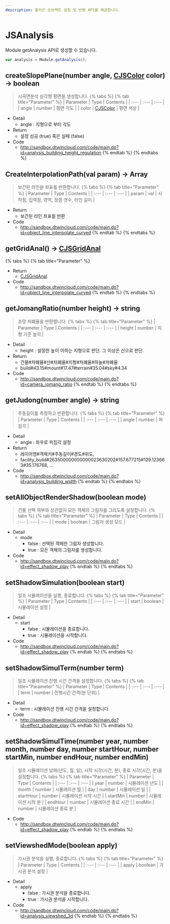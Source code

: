 ```yaml
---
description: 폴리곤 오브젝트 설정 및 반환 API를 제공합니다.
---
```


# JSAnalysis

Module getAnalysis API로 생성할 수 있습니다.

```javascript
var analysis = Module.getAnalysis();
```

## createSlopePlane\(number angle, [CJSColor](CJSColor.md) color\) → boolean
> 시곡면분석 삼각형 평면을 생성합니다.
{% tabs %}
{% tab title="Parameter" %}
| Parameter | Type | Contents |
| :--- | :--- | :--- |
| angle | number | 평면 각도 |
| color | [CJSColor](CJSColor.md) | 평면 색상 |
* Detail
  * angle : 지형으로 부터 각도
* Return
  * 설정 성공 (true) 혹은 실패 (false)
* Code
  * http://sandbox.dtwincloud.com/code/main.do?id=analysis_building_height_regulation
{% endtab %}
{% endtabs %}

## CreateInterpolationPath\(val param\) → Array
> 보간된 라인을 좌표를 반환합니다.
{% tabs %}
{% tab title="Parameter" %}
| Parameter | Type | Contents |
| :--- | :--- | :--- |
| param | val | 시작점, 입력점, 영역, 정점 갯수, 라인 길이 |
* Return
  * 보간된 라인 좌표를 반환
* Code
  * http://sandbox.dtwincloud.com/code/main.do?id=object_line_interpolate_curved
{% endtab %}
{% endtabs %}

## getGridAnal\(\) → [CJSGridAnal](CJSGridAnal.md)
> 
{% tabs %}
{% tab title="Parameter" %}
* Return
  * [CJSGridAnal](CJSGridAnal.md)
* Code
  * http://sandbox.dtwincloud.com/code/main.do?id=object_line_interpolate_curved
{% endtab %}
{% endtabs %}

## getJomangRatio\(number height\) → string
> 조망 차폐율을 반환합니다.
{% tabs %}
{% tab title="Parameter" %}
| Parameter | Type | Contents |
| :--- | :--- | :--- |
| height | number | 지형 기준 높이 |
* Detail
  * height : 설정한 높이 이하는 지형으로 판단. 그 이상은 산으로 판단.
* Return
  * 건물#차폐율#산#차폐율#지형#차폐율#하늘#차폐율
  * build#43.15#mount#17.47#terrain#35.04#sky#4.34
* Code
  * http://sandbox.dtwincloud.com/code/main.do?id=camera_jomang_ratio
{% endtab %}
{% endtabs %}

## getJudong\(number angle\) → string
> 주동길이를 측정하고 반환합니다.
{% tabs %}
{% tab title="Parameter" %}
| Parameter | Type | Contents |
| :--- | :--- | :--- |
| angle | number | 퍼짐각 |
* Detail
  * angle : 좌우로 퍼짐각 설정
* Return
  * 레이어명#객체키#주동길이#경도#위도,
  * facility_build#263500000000000023630202#157.677215#129.123663#35.176768, ...
* Code
  * http://sandbox.dtwincloud.com/code/main.do?id=analysis_building_width
{% endtab %}
{% endtabs %}

## setAllObjectRenderShadow\(boolean mode\)
> 건물 선택 여부와 상관없이 모든 객체의 그림자를 그리도록 설정합니다.
{% tabs %}
{% tab title="Parameter" %}
| Parameter | Type | Contents |
| :--- | :--- | :--- |
| mode | boolean | 그림자 생성 모드 |
* Detail
  * mode
      * false : 선택된 객체만 그림자 생성합니다.
	  * true : 모든 객체의 그림자를 생성합니다.
* Code
  * http://sandbox.dtwincloud.com/code/main.do?id=effect_shadow_play
{% endtab %}
{% endtabs %}

## setShadowSimulation\(boolean start\)
> 일조 시뮬레이션을 실행, 종료합니다.
{% tabs %}
{% tab title="Parameter" %}
| Parameter | Type | Contents |
| :--- | :--- | :--- |
| start | boolean | 시뮬레이션 설정 |
* Detail
  * start
      * false : 시뮬레이션을 종료합니다.
	  * true : 시뮬레이션을 시작합니다.
* Code
  * http://sandbox.dtwincloud.com/code/main.do?id=effect_shadow_play
{% endtab %}
{% endtabs %}

## setShadowSimulTerm\(number term\)
> 일조 시뮬레이션 진행 시간 간격을 설정합니다.
{% tabs %}
{% tab title="Parameter" %}
| Parameter | Type | Contents |
| :--- | :--- | :--- |
| term | number | 진행시간 간격(분 단위) |
* Detail
  * term : 시뮬레이션 진행 시간 간격을 설정합니다.
* Code
  * http://sandbox.dtwincloud.com/code/main.do?id=effect_shadow_play
{% endtab %}
{% endtabs %}

## setShadowSimulTime\(number year, number month, number day, number startHour, number startMin, number endHour, number endMin\)
> 일조 시뮬레이션 날짜(년도, 월, 일), 시작 시각(시간, 분), 종료 시각(시간, 분)을 설정합니다.
{% tabs %}
{% tab title="Parameter" %}
| Parameter | Type | Contents |
| :--- | :--- | :--- |
| year | number | 시뮬레이션 년도 |
| month | number | 시뮬레이션 월 |
| day | number | 시뮬레이션 일 |
| startHour | number | 시뮬레이션 시작 시간 |
| startMin | number | 시뮬레이션 시작 분 |
| endHour | number | 시뮬레이션 종료 시간 |
| endMin | number | 시뮬레이션 종료 분 |
* Code
  * http://sandbox.dtwincloud.com/code/main.do?id=effect_shadow_play
{% endtab %}
{% endtabs %}

## setViewshedMode\(boolean apply\)
> 가시권 분석을 실행, 종료합니다.
{% tabs %}
{% tab title="Parameter" %}
| Parameter | Type | Contents |
| :--- | :--- | :--- |
| apply | boolean | 가시권 분석 설정 |
* Detail
  * apply
      * false : 가시권 분석을 종료합니다.
	  * true : 가시권 분석을 시작합니다.
* Code
  * http://sandbox.dtwincloud.com/code/main.do?id=analysis_viewshed_3d
{% endtab %}
{% endtabs %}